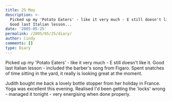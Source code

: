```yaml
---
title: 25 May
description: >-
  Picked up my 'Potato Eaters' - like it very much - E still doesn't like it.
  Good last Italian lesson...
date: '2005-05-25'
permalink: /2005/05/25/diary/
author: Cindy
comments: []
type: Diary
---
```


Picked up my 'Potato Eaters' - like it very much - E still doesn't like it. Good last Italian lesson - included the barber's song from Figaro. Spent snatches of time sitting in the yard, it really is looking great at the moment.

Judith bought me back a lovely bottle stopper from her holiday in France. Yoga was excellent this evening. Realised I'd been getting the 'locks' wrong - managed it tonight - very energising when done properly.
